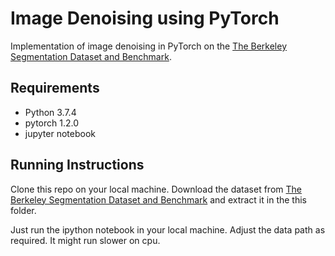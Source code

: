 # Image Denoising using PyTorch
Implementation of image denoising in PyTorch on the [The Berkeley Segmentation Dataset and Benchmark](https://www2.eecs.berkeley.edu/Research/Projects/CS/vision/grouping/segbench/).

## Requirements

- Python 3.7.4
- pytorch 1.2.0
- jupyter notebook

## Running Instructions

Clone this repo on your local machine. Download the dataset from [The Berkeley Segmentation Dataset and Benchmark](https://www2.eecs.berkeley.edu/Research/Projects/CS/vision/grouping/segbench/) and extract it in the this folder.

Just run the ipython notebook in your local machine. Adjust the data path as required. It might run slower on cpu. 
